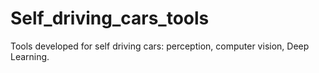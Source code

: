# Self_driving_cars_tools
Tools developed for self driving cars: perception, computer vision, Deep Learning.
